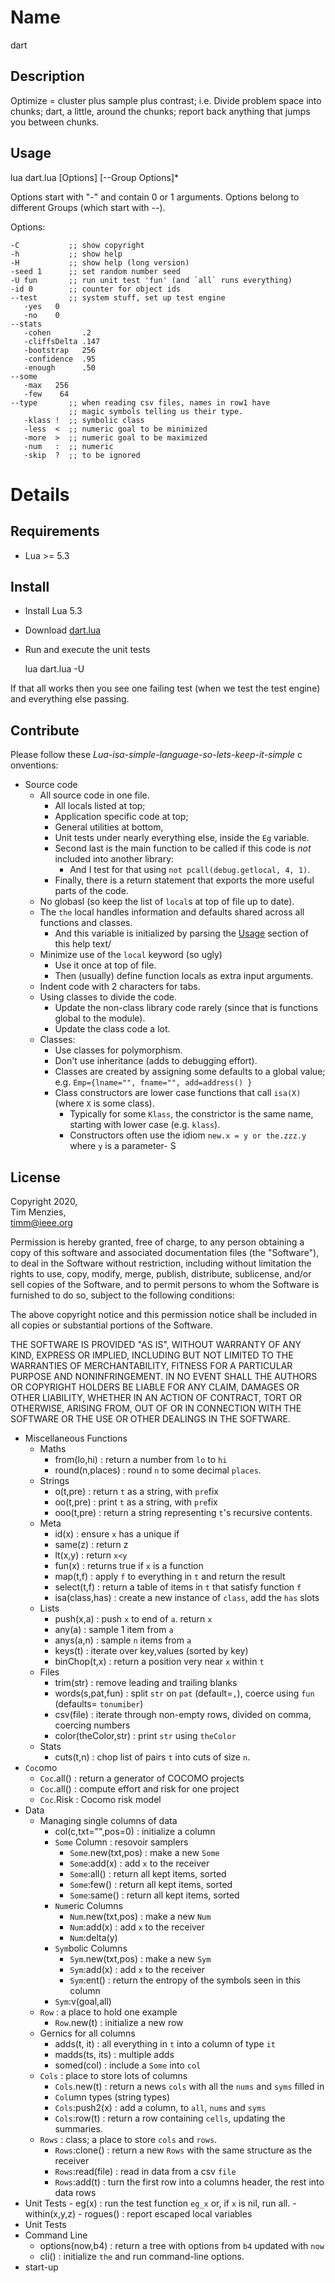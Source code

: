 # Name 
  dart

## Description
  Optimize = cluster plus sample plus contrast;
  i.e. Divide problem space into chunks;
  dart, a little, around the chunks;
  report back anything that jumps you between chunks.

## Usage
  lua dart.lua [Options] [--Group Options]* 

  Options start with "-" and contain 0 or 1 arguments.
  Options belong to different Groups (which start with --).

Options:

    -C           ;; show copyright   
    -h           ;; show help   
    -H           ;; show help (long version) 
    -seed 1      ;; set random number seed   
    -U fun       ;; run unit test 'fun' (and `all` runs everything)
    -id 0        ;; counter for object ids
    --test       ;; system stuff, set up test engine    
       -yes   0  
       -no    0
    --stats
       -cohen       .2
       -cliffsDelta .147
       -bootstrap   256
       -confidence  .95
       -enough      .50
    --some
       -max   256
       -few    64
    --type       ;; when reading csv files, names in row1 have
                 ;; magic symbols telling us their type.
       -klass !  ;; symbolic class
       -less  <  ;; numeric goal to be minimized
       -more  >  ;; numeric goal to be maximized
       -num   :  ;; numeric
       -skip  ?  ;; to be ignored
  

# Details

## Requirements

- Lua >= 5.3

## Install

- Install Lua 5.3
- Download [dart.lua](dart.lua)
- Run and execute the unit tests 

     lua dart.lua -U

If that all works then you see one failing test
(when we test the test engine) and everything else passing.

## Contribute

Please follow these 
_Lua-isa-simple-language-so-lets-keep-it-simple_ c
onventions:

- Source code
  - All source code in one file.
    - All locals listed at top;
    - Application specific code at top;
    - General utilities at bottom,
    - Unit tests under nearly everything  else,  inside the `Eg` variable.
    - Second last is the main function to be called if this code is _not_ included into
      another library:
      - And I test for that using `not pcall(debug.getlocal, 4, 1)`.
    - Finally, there  is a return statement that exports the more useful parts of the code.
  - No globasl (so keep the list of `local`s at top of file up to date).
  - The `the` local handles information and defaults shared across all functions and classes.
    - And this variable is initialized by parsing the [Usage](#usage) section of this help
      text/
  - Minimize use of the `local` keyword (so ugly)
    - Use it once at top of file.
    - Then (usually) define function locals as extra input arguments.
  - Indent code with 2 characters for tabs.
  - Using classes to divide the code. 
    - Update the non-class library code rarely (since that is functions global to the module).
    - Update the class code a lot.
  - Classes:
    - Use classes for polymorphism. 
    - Don't use inheritance (adds to debugging effort).
    - Classes are created by assigning some defaults to a global value;    
      e.g. `Emp={lname="", fname="", add=address() }`
    - Class constructors are lower case functions that call `isa(X)` 
      (where `X` is some class).
      - Typically for some `Klass`, the constrictor is the same name, starting with lower case (e.g. `klass`).
      - Constructors often use the idiom `new.x = y or the.zzz.y` where `y` is a parameter- S
    

## License

Copyright 2020,  
Tim Menzies,   
timm@ieee.org

Permission is hereby granted, free of charge, to any person obtaining
a copy of this software and associated documentation files (the
"Software"), to deal in the Software without restriction, including
without limitation the rights to use, copy, modify, merge, publish,
distribute, sublicense, and/or sell copies of the Software, and to
permit persons to whom the Software is furnished to do so, subject
to the following conditions:

The above copyright notice and this permission notice shall be
included in all copies or substantial portions of the Software.

THE SOFTWARE IS PROVIDED "AS IS", WITHOUT WARRANTY OF ANY KIND,
EXPRESS OR IMPLIED, INCLUDING BUT NOT LIMITED TO THE WARRANTIES OF
MERCHANTABILITY, FITNESS FOR A PARTICULAR PURPOSE AND NONINFRINGEMENT.
IN NO EVENT SHALL THE AUTHORS OR COPYRIGHT HOLDERS BE LIABLE FOR
ANY CLAIM, DAMAGES OR OTHER LIABILITY, WHETHER IN AN ACTION OF
CONTRACT, TORT OR OTHERWISE, ARISING FROM, OUT OF OR IN CONNECTION
WITH THE SOFTWARE OR THE USE OR OTHER DEALINGS IN THE SOFTWARE. 

- Miscellaneous Functions
    - Maths
        - from(lo,hi) : return a number from `lo` to `hi`
        - round(n,places) : round `n` to some decimal `places`.
    - Strings
        - o(t,pre) : return `t` as a string, with `pre`fix
        - oo(t,pre) : print `t` as a string, with `pre`fix
        - ooo(t,pre) : return a string representing `t`'s recursive contents.
    - Meta
        - id(x) : ensure `x` has a unique if
        - same(z) : return z
        - lt(x,y) : return `x<y`
        - fun(x) : returns true if `x` is a function
        - map(t,f) : apply `f` to everything in `t` and return the result
        - select(t,f) : return a table of items in `t` that satisfy function `f`
        - isa(class,has) : create a new instance of `class`, add the `has` slots 
    - Lists
        - push(x,a) : push `x` to end of  `a`. return `x`
        - any(a) : sample 1 item from `a`
        - anys(a,n) : sample `n` items from `a`
        - keys(t) : iterate over key,values (sorted by key)
        - binChop(t,x) : return a position very near `x` within `t`
    - Files
        - trim(str) : remove leading and trailing blanks
        - words(s,pat,fun) : split `str` on `pat` (default=`,`), coerce using `fun` (defaults= `tonumiber`)
        - csv(file) : iterate through  non-empty rows, divided on comma, coercing numbers
        - color(theColor,str) : print `str` using `theColor`
    - Stats
        - cuts(t,n) : chop list of pairs `t` into cuts of size `n`. 
- `Coc`omo
    - `Coc`.all() : return a generator of COCOMO projects
    - `Coc`.all() : compute effort and risk for one project
    - `Coc`.Risk : Cocomo risk model
- Data
    - Managing single columns of data
        - col(c,txt="",pos=0) : initialize a column
        - `Some` Column : resovoir samplers
            - `Some`.new(txt,pos) : make a  new `Some`
            - `Some`:add(x) : add `x` to the receiver
            - `Some`:all() : return all kept items, sorted
            - `Some`:few() : return all kept items, sorted
            - `Some`:same() : return all kept items, sorted
        - `Num`eric Columns
            - `Num`.new(txt,pos) : make a  new `Num`
            - `Num`:add(x) : add `x` to the receiver
            - `Num`:delta(y) 
        - `Sym`bolic Columns
            - `Sym`.new(txt,pos) : make a  new `Sym`
            - `Sym`:add(x) : add `x` to the receiver
            - `Sym`:ent() : return the entropy of the symbols seen in this column
        - `Sym`:v(goal,all)
    - `Row` : a place to hold one example
        - `Row`.new(t) : initialize a new row
    - Gernics for all columns
        - adds(t, it) : all everything in `t` into a column of type `it`
        - madds(ts, its) : multiple adds
        - somed(col) : include a `Some` into `col`
    - `Cols` : place to store lots of columns
        - `Cols`.new(t) : return a news `cols` with all the `nums` and `syms` filled in
        - `Col`umn types (string types)
        - `Cols`:push2(x) : add a column, to `all`, `nums` and `syms`
        - `Cols`:row(t) : return a row containing `cells`, updating the summaries.
    - `Rows` : class; a place to store `cols` and `rows`.
        - `Rows`:clone() : return a new `Rows` with the same structure as the receiver
        - `Rows`:read(file) : read in data from a csv `file`
        - `Rows`:add(t) : turn the first row into a columns header, the rest into data rows
- Unit Tests
        - eg(x) : run the test function `eg_x` or, if `x` is nil, run all.
        - within(x,y,z)
        - rogues() : report escaped local variables
- Unit Tests
- Command Line
    - options(now,b4) : return a tree with options from `b4` updated with `now`
    - cli() : initialize `the` and run command-line options.
- start-up

